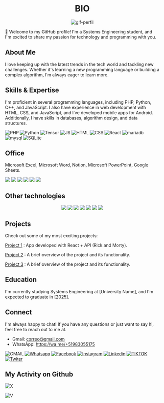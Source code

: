 <div align="center">
  <h1>BIO</h1>

  ![gif-perfil](https://github.com/Laureano-RC/Laureano-RC/blob/72a76868031566034e4b7db0b24dde8109d5ab3e/im.gif)
  
  
  
</div>

👋 Welcome to my GitHub profile! I'm a Systems Engineering student, and I'm excited to share my passion for technology and programming with you.

## About Me

I love keeping up with the latest trends in the tech world and tackling new challenges. Whether it's learning a new programming language or building a complex algorithm, I'm always eager to learn more.

## Skills & Expertise

I'm proficient in several programming languages, including PHP, Python, C++, and JavaScript. I also have experience in web development with HTML, CSS, and JavaScript, and I've developed mobile apps for Android. Additionally, I have skills in databases, algorithm design, and data structures.

![PHP](https://img.shields.io/badge/PHP-777BB4?style=for-the-badge&logo=php&logoColor=white)
![Python](https://img.shields.io/badge/Python-14354C?style=for-the-badge&logo=python&logoColor=yellow)
![Tensor](https://img.shields.io/badge/TensorFlow-FF6F00?style=for-the-badge&logo=tensorflow&logoColor=black)
![JS](https://img.shields.io/badge/JavaScript-F7DF1E?style=for-the-badge&logo=javascript&logoColor=black)
![HTML](https://img.shields.io/badge/HTML5-E34F26?style=for-the-badge&logo=html5&logoColor=white)
![CSS](https://img.shields.io/badge/CSS3-1572B6?style=for-the-badge&logo=css3&logoColor=white)
![React](https://img.shields.io/badge/React-20232A?style=for-the-badge&logo=react&logoColor=61DAFB)
![mariadb](https://img.shields.io/badge/MariaDB-003545?style=for-the-badge&logo=mariadb&logoColor=white)
![mysql](https://img.shields.io/badge/MySQL-005C84?style=for-the-badge&logo=mysql&logoColor=white)
![SQLite](https://img.shields.io/badge/SQLite-07405E?style=for-the-badge&logo=sqlite&logoColor=white)


## Office

Microsoft Excel, Microsoft Word, Notion, Microsoft PowerPoint, Google Sheets.

![](https://img.shields.io/badge/Microsoft_Excel-217346?style=for-the-badge&logo=microsoft-excel&logoColor=white)
![](https://img.shields.io/badge/Microsoft_Word-2B579A?style=for-the-badge&logo=microsoft-word&logoColor=white)
![](https://img.shields.io/badge/Notion-000000?style=for-the-badge&logo=notion&logoColor=white)
![](https://img.shields.io/badge/Microsoft_PowerPoint-B7472A?style=for-the-badge&logo=microsoft-powerpoint&logoColor=white)
![](https://img.shields.io/badge/Google%20Sheets-34A853?style=for-the-badge&logo=google-sheets&logoColor=white)
![](https://img.shields.io/badge/Microsoft_Office-D83B01?style=for-the-badge&logo=microsoft-office&logoColor=white)

## Other technologies

<div align="center">
  
  ![](https://img.shields.io/badge/Android-3DDC84?style=for-the-badge&logo=android&logoColor=white)
  ![](https://img.shields.io/badge/Linux-FCC624?style=for-the-badge&logo=linux&logoColor=black)
  ![](https://img.shields.io/badge/Kali_Linux-557C94?style=for-the-badge&logo=kali-linux&logoColor=white)
  ![](https://img.shields.io/badge/Arch_Linux-1793D1?style=for-the-badge&logo=arch-linux&logoColor=white)
  ![](https://img.shields.io/badge/Ubuntu-E95420?style=for-the-badge&logo=ubuntu&logoColor=white)
  ![](https://img.shields.io/badge/Debian-A81D33?style=for-the-badge&logo=debian&logoColor=white)
  ![](https://img.shields.io/badge/Windows-0078D6?style=for-the-badge&logo=windows&logoColor=white)
  
</div>

## Projects

Check out some of my most exciting projects:

[Project 1](https://github.com/Dilmer-R/Rick-And-Morty.git) : App developed with React + API (Rick and Morty).

[Project 2]() : A brief overview of the project and its functionality.

[Project 3]() : A brief overview of the project and its functionality.

## Education

I'm currently studying Systems Engineering at [University Name], and I'm expected to graduate in [2025].

## Connect

I'm always happy to chat! If you have any questions or just want to say hi, feel free to reach out to me at.

- Gmail: correo@gmail.com
- WhatsApp: https://wa.me/+51983055175

![GMAIL](https://img.shields.io/badge/Gmail-D14836?style=for-the-badge&logo=gmail&logoColor=white)
[![Whatsapp](https://img.shields.io/badge/WhatsApp-25D366?style=for-the-badge&logo=whatsapp&logoColor=white)](https://wa.me/+51983055175)
[![Facebook](https://img.shields.io/badge/Facebook-1877F2?style=for-the-badge&logo=facebook&logoColor=white)](https://web.facebook.com)
[![Instagram](https://img.shields.io/badge/Instagram-E4405F?style=for-the-badge&logo=instagram&logoColor=white)](https://instagram.com/r_)
[![Linkedin](https://img.shields.io/badge/LinkedIn-0077B5?style=for-the-badge&logo=linkedin&logoColor=white)](https://linkedin.com/in/)
[![TIKTOK](https://img.shields.io/badge/TikTok-000000?style=for-the-badge&logo=tiktok&logoColor=white)](https://tiktok.com/)
[![Twiter](https://img.shields.io/badge/Twitter-1DA1F2?style=for-the-badge&logo=twitter&logoColor=white)](https://twiter.com/)

## My Activity on Github

![X](https://github-readme-stats.vercel.app/api?username=Dilmer-Rojas&theme=blue-green)

![V](https://github-readme-stats.vercel.app/api/top-langs/?username=Dilmer-Rojas&theme=blue-green)

  
<!--
**Laureano-RC/Laureano-RC** is a ✨ _special_ ✨ repository because its `README.md` (this file) appears on your GitHub profile.

Here are some ideas to get you started:

- 🔭 I’m currently working on ...
- 🌱 I’m currently learning ...
- 👯 I’m looking to collaborate on ...
- 🤔 I’m looking for help with ...
- 💬 Ask me about ...
- 📫 How to reach me: ...
- 😄 Pronouns: ...
- ⚡ Fun fact: ...
-->
